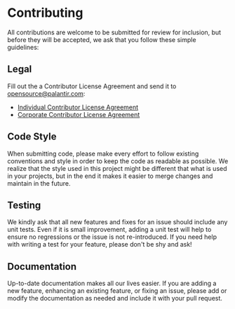 Contributing
============
All contributions are welcome to be submitted for review for inclusion, but before they will be accepted, we ask that
you follow these simple guidelines:


Legal
-----
Fill out the a Contributor License Agreement and send it to opensource@palantir.com:

- [Individual Contributor License Agreement](palantir_individual_cla.pdf?raw=true)
- [Corporate Contributor License Agreement](palantir_corporate_cla.pdf?raw=true)


Code Style
----------
When submitting code, please make every effort to follow existing conventions and style in order to keep the code as
readable as possible. We realize that the style used in this project might be different that what is used in your
projects, but in the end it makes it easier to merge changes and maintain in the future.


Testing
-------
We kindly ask that all new features and fixes for an issue should include any unit tests. Even if it is small
improvement, adding a unit test will help to ensure no regressions or the issue is not re-introduced. If you need help
with writing a test for your feature, please don't be shy and ask!


Documentation
-------------
Up-to-date documentation makes all our lives easier. If you are adding a new feature, enhancing an existing feature, or
fixing an issue, please add or modify the documentation as needed and include it with your pull request.
